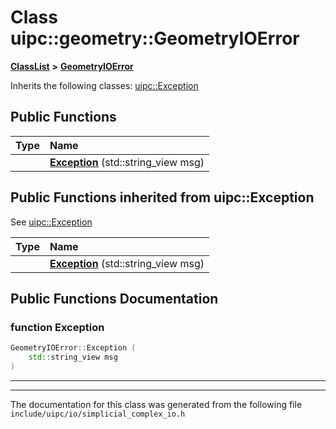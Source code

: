 

# Class uipc::geometry::GeometryIOError



[**ClassList**](annotated.md) **>** [**GeometryIOError**](classuipc_1_1geometry_1_1_geometry_i_o_error.md)








Inherits the following classes: [uipc::Exception](classuipc_1_1_exception.md)






















































## Public Functions

| Type | Name |
| ---: | :--- |
|   | [**Exception**](#function-exception) (std::string\_view msg) <br> |


## Public Functions inherited from uipc::Exception

See [uipc::Exception](classuipc_1_1_exception.md)

| Type | Name |
| ---: | :--- |
|   | [**Exception**](classuipc_1_1_exception.md#function-exception) (std::string\_view msg) <br> |






















































## Public Functions Documentation




### function Exception 

```C++
GeometryIOError::Exception (
    std::string_view msg
) 
```




<hr>

------------------------------
The documentation for this class was generated from the following file `include/uipc/io/simplicial_complex_io.h`

